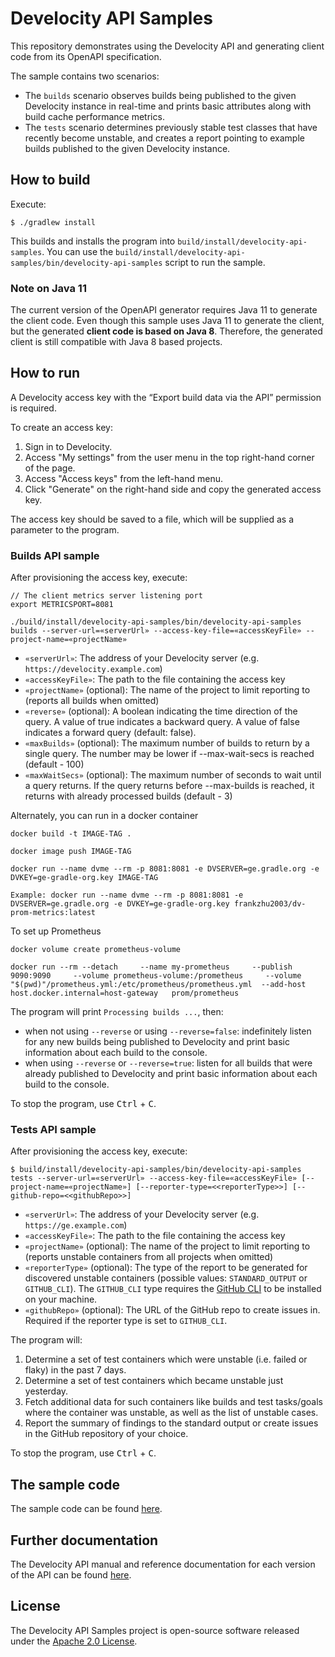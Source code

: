# Develocity API Samples

This repository demonstrates using the Develocity API and generating client code from its OpenAPI specification.

The sample contains two scenarios:
* The `builds` scenario observes builds being published to the given Develocity instance in real-time and prints basic attributes along with build cache performance metrics.
* The `tests` scenario determines previously stable test classes that have recently become unstable, and creates a report pointing to example builds published to the given Develocity instance.

## How to build

Execute:

```
$ ./gradlew install
```

This builds and installs the program into `build/install/develocity-api-samples`.
You can use the `build/install/develocity-api-samples/bin/develocity-api-samples` script to run the sample.

### Note on Java 11

The current version of the OpenAPI generator requires Java 11 to generate the client code. Even though this sample uses Java 11 to generate the client, but the generated **client code is based on Java 8**.
Therefore, the generated client is still compatible with Java 8 based projects.

## How to run

A Develocity access key with the “Export build data via the API” permission is required.

To create an access key:

1. Sign in to Develocity.
2. Access "My settings" from the user menu in the top right-hand corner of the page.
3. Access "Access keys" from the left-hand menu.
4. Click "Generate" on the right-hand side and copy the generated access key.

The access key should be saved to a file, which will be supplied as a parameter to the program.

### Builds API sample

After provisioning the access key, execute:

```
// The client metrics server listening port
export METRICSPORT=8081

./build/install/develocity-api-samples/bin/develocity-api-samples builds --server-url=«serverUrl» --access-key-file=«accessKeyFile» --project-name=«projectName»
```

- `«serverUrl»`: The address of your Develocity server (e.g. `https://develocity.example.com`)
- `«accessKeyFile»`: The path to the file containing the access key
- `«projectName»` (optional): The name of the project to limit reporting to (reports all builds when omitted)
- `«reverse»` (optional): A boolean indicating the time direction of the query. A value of true indicates a backward query. A value of false indicates a forward query (default: false).
- `«maxBuilds»` (optional): The maximum number of builds to return by a single query. The number may be lower if --max-wait-secs is reached (default - 100)
- `«maxWaitSecs»` (optional): The maximum number of seconds to wait until a query returns. If the query returns before --max-builds is reached, it returns with already processed builds (default - 3)


Alternately, you can run in a docker container
```
docker build -t IMAGE-TAG .

docker image push IMAGE-TAG

docker run --name dvme --rm -p 8081:8081 -e DVSERVER=ge.gradle.org -e DVKEY=ge-gradle-org.key IMAGE-TAG

Example: docker run --name dvme --rm -p 8081:8081 -e DVSERVER=ge.gradle.org -e DVKEY=ge-gradle-org.key frankzhu2003/dv-prom-metrics:latest

```

To set up Prometheus
```
docker volume create prometheus-volume

docker run --rm --detach     --name my-prometheus     --publish 9090:9090     --volume prometheus-volume:/prometheus     --volume "$(pwd)"/prometheus.yml:/etc/prometheus/prometheus.yml  --add-host host.docker.internal=host-gateway   prom/prometheus
```

The program will print `Processing builds ...`, then:
- when not using `--reverse` or using `--reverse=false`: indefinitely listen for any new builds being published to Develocity and print basic information about each build to the console.
- when using `--reverse` or `--reverse=true`: listen for all builds that were already published to Develocity and print basic information about each build to the console.

To stop the program, use <kbd>Ctrl</kbd> + <kbd>C</kbd>.

### Tests API sample

After provisioning the access key, execute:

```
$ build/install/develocity-api-samples/bin/develocity-api-samples tests --server-url=«serverUrl» --access-key-file=«accessKeyFile» [--project-name=«projectName»] [--reporter-type=<<reporterType>>] [--github-repo=<<githubRepo>>]
```

- `«serverUrl»`: The address of your Develocity server (e.g. `https://ge.example.com`)
- `«accessKeyFile»`: The path to the file containing the access key
- `«projectName»` (optional): The name of the project to limit reporting to (reports unstable containers from all projects when omitted)
- `«reporterType»` (optional): The type of the report to be generated for discovered unstable containers (possible values: `STANDARD_OUTPUT` or `GITHUB_CLI`). The `GITHUB_CLI` type requires the [GitHub CLI](https://cli.github.com/) to be installed on your machine.
- `«githubRepo»` (optional): The URL of the GitHub repo to create issues in. Required if the reporter type is set to `GITHUB_CLI`.

The program will:
1. Determine a set of test containers which were unstable (i.e. failed or flaky) in the past 7 days.
2. Determine a set of test containers which became unstable just yesterday.
3. Fetch additional data for such containers like builds and test tasks/goals where the container was unstable, as well as the list of unstable cases.
4. Report the summary of findings to the standard output or create issues in the GitHub repository of your choice.

To stop the program, use <kbd>Ctrl</kbd> + <kbd>C</kbd>.

## The sample code

The sample code can be found [here](https://github.com/gradle/gradle-enterprise-api-samples/blob/main/src/main/java/com/gradle/enterprise/api).

## Further documentation

The Develocity API manual and reference documentation for each version of the API can be found [here](https://docs.gradle.com/enterprise/api-manual).

## License

The Develocity API Samples project is open-source software released under the [Apache 2.0 License][apache-license].

[apache-license]: https://www.apache.org/licenses/LICENSE-2.0.html

